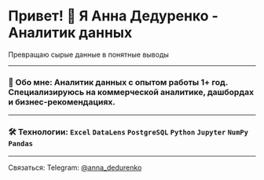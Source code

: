 # Привет! 👋 Я Анна Дедуренко - Аналитик данных
Превращаю сырые данные в понятные выводы

---

### 🧠 Обо мне: Аналитик данных с опытом работы 1+ год. Специализируюсь на коммерческой аналитике, дашбордах и бизнес-рекомендациях. 

---
### 🛠️ Технологии: `Excel` `DataLens` `PostgreSQL` `Python` `Jupyter` `NumPy` `Pandas`
---
Связаться: Telegram: [@anna_dedurenko](https://t.me/anna_dedurenko)

